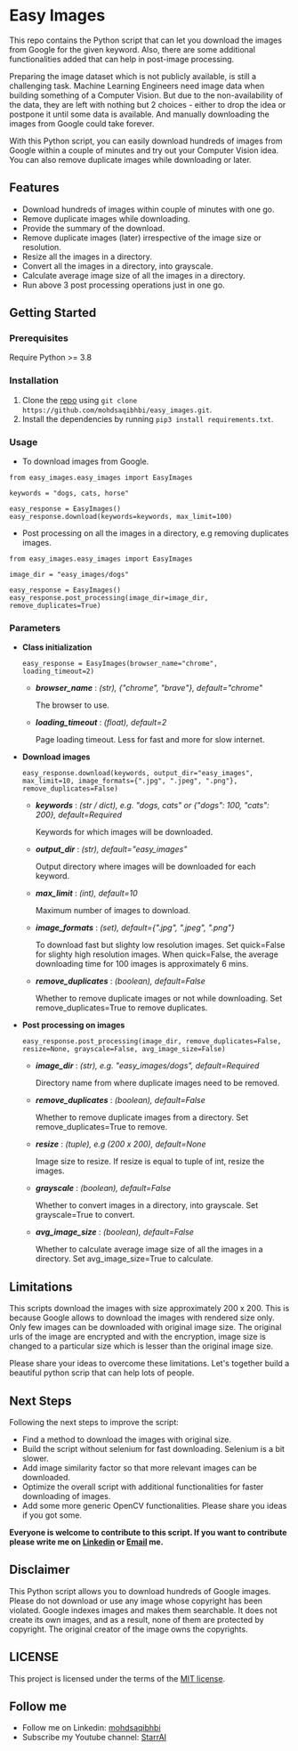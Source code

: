 # Easy Images

This repo contains the Python script that can let you download the images from Google for the given keyword. Also, there are some additional functionalities added that can help in post-image processing.

Preparing the image dataset which is not publicly available, is still a challenging task. Machine Learning Engineers need image data when building something of a Computer Vision. But due to the non-availability of the data, they are left with nothing but 2 choices - either to drop the idea or postpone it until some data is available. And manually downloading the images from Google could take forever.

With this Python script, you can easily download hundreds of images from Google within a couple of minutes and try out your Computer Vision idea. You can also remove duplicate images while downloading or later.

## Features
- Download hundreds of images within couple of minutes with one go.
- Remove duplicate images while downloading.
- Provide the summary of the download.
- Remove duplicate images (later) irrespective of the image size or resolution.
- Resize all the images in a directory.
- Convert all the images in a directory, into grayscale.
- Calculate average image size of all the images in a directory.
- Run above 3 post processing operations just in one go.

## Getting Started

### Prerequisites
Require Python >= 3.8

### Installation
1. Clone the [repo](https://github.com/mohdsaqibhbi/easy_images) using `git clone https://github.com/mohdsaqibhbi/easy_images.git`.
2. Install the dependencies by running `pip3 install requirements.txt`.

### Usage
- To download images from Google.

```
from easy_images.easy_images import EasyImages

keywords = "dogs, cats, horse"

easy_response = EasyImages()
easy_response.download(keywords=keywords, max_limit=100)
```

- Post processing on all the images in a directory, e.g removing duplicates images.

```
from easy_images.easy_images import EasyImages

image_dir = "easy_images/dogs"

easy_response = EasyImages()
easy_response.post_processing(image_dir=image_dir, remove_duplicates=True)
```

### Parameters

- **Class initialization**

    ```easy_response = EasyImages(browser_name="chrome", loading_timeout=2)```

    - ***browser_name*** : *(str), {"chrome", "brave"}, default="chrome"*

        The browser to use.
    - ***loading_timeout*** : *(float), default=2*

        Page loading timeout. Less for fast and more for slow internet.

- **Download images**

    ```easy_response.download(keywords, output_dir="easy_images", max_limit=10, image_formats={".jpg", ".jpeg", ".png"}, remove_duplicates=False)```

    - ***keywords*** : *(str / dict), e.g. "dogs, cats" or {"dogs": 100, "cats": 200}, default=Required*

        Keywords for which images will be downloaded.
    - ***output_dir*** : *(str), default="easy_images"*

        Output directory where images will be downloaded for each keyword.
    - ***max_limit*** : *(int), default=10*

        Maximum number of images to download.
    - ***image_formats*** : *(set), default={".jpg", ".jpeg", ".png"}*

        To download fast but slighty low resolution images. Set quick=False for slighty high resolution images. When quick=False, the average downloading time for 100 images is approximately 6 mins.
    - ***remove_duplicates*** : *(boolean), default=False*

        Whether to remove duplicate images or not while downloading. Set remove_duplicates=True to remove duplicates.

- **Post processing on images**

    ```easy_response.post_processing(image_dir, remove_duplicates=False, resize=None, grayscale=False, avg_image_size=False)```

    - ***image_dir*** : *(str), e.g. "easy_images/dogs", default=Required*

        Directory name from where duplicate images need to be removed.
    - ***remove_duplicates*** : *(boolean), default=False*

        Whether to remove duplicate images from a directory. Set remove_duplicates=True to remove.
    - ***resize*** : *(tuple), e.g (200 x 200), default=None*

        Image size to resize. If resize is equal to tuple of int, resize the images.
    - ***grayscale*** : *(boolean), default=False*

        Whether to convert images in a directory,  into grayscale. Set grayscale=True to convert.
    - ***avg_image_size*** : *(boolean), default=False*

        Whether to calculate average image size of all the images in a directory. Set avg_image_size=True to calculate.

## Limitations
This scripts download the images with size approximately 200 x 200. This is because Google allows to download the images with rendered size only. Only few images can be downloaded with original image size. The original urls of the image are encrypted and with the encryption, image size is changed to a particular size which is lesser than the original image size.

Please share your ideas to overcome these limitations. Let's together build a beautiful python scrip that can help lots of people.

## Next Steps
Following the next steps to improve the script:
- Find a method to download the images with original size.
- Build the script without selenium for fast downloading. Selenium is a bit slower.
- Add image similarity factor so that more relevant images can be downloaded.
- Optimize the overall script with additional functionalities for faster downloading of images.
- Add some more generic OpenCV functionalities. Please share you ideas if you got some.

**Everyone is welcome to contribute to this script. If you want to contribute please write me on [Linkedin](https://www.linkedin.com/in/mohdsaqibhbi) or [Email](mohdsaqibhbi@gmail.com) me.**

## Disclaimer
This Python script allows you to download hundreds of Google images. Please do not download or use any image whose copyright has been violated. Google indexes images and makes them searchable. It does not create its own images, and as a result, none of them are protected by copyright. The original creator of the image owns the copyrights.

## LICENSE
This project is licensed under the terms of the [MIT license](LICENSE).

## Follow me

- Follow me on Linkedin: [mohdsaqibhbi](https://www.linkedin.com/in/mohdsaqibhbi)
- Subscribe my Youtube channel: [StarrAI](https://www.youtube.com/channel/UCooZBjTCrnM3LH1nIqAmDQA)